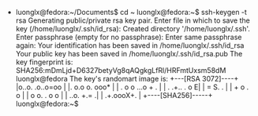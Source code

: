 - luonglx@fedora:~/Documents$ cd ~
  luonglx@fedora:~$ ssh-keygen -t rsa
  Generating public/private rsa key pair.
  Enter file in which to save the key (/home/luonglx/.ssh/id_rsa): 
  Created directory '/home/luonglx/.ssh'.
  Enter passphrase (empty for no passphrase): 
  Enter same passphrase again: 
  Your identification has been saved in /home/luonglx/.ssh/id_rsa
  Your public key has been saved in /home/luonglx/.ssh/id_rsa.pub
  The key fingerprint is:
  SHA256:mDmLjd+D6327betyVg8qAQgkgLfRl/HRFmtUxsm58dM luonglx@fedora
  The key's randomart image is:
  +---[RSA 3072]----+
  |o..o. .o..o=oo   |
  |. o.o o. ooo*    |
  | . o o ...o  + . |
  |  .   .+..  . o E|
  |      = S.     . |
  |     + o  .   o  |
  |    o o.   . o o |
  |     ..o. +.=   .|
  |     .+.oooX+.   |
  +----[SHA256]-----+
  luonglx@fedora:~$